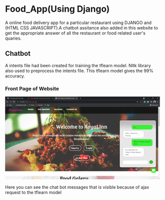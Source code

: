 # Food_App(Using Django)
A online food delivery app for a particular restaurant using DJANGO and (HTML CSS JAVASCRIPT).A chatbot assitance also added in this website  to get the appropriate answer of all the restaurant or food related user's quaries. 

## Chatbot
A intents file had been created for training the tflearn model. Nltk library also used to preprocess the intents file. This tflearn model gives the 99% accuracy.

### Front Page of Website
![](screen_shot/front_page.png)

Here you can see the chat bot messages that is visible because of ajax request to the tflearn model
